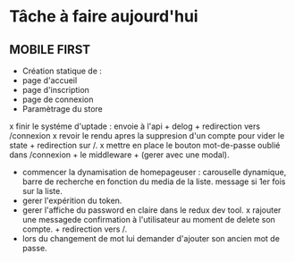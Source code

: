 # Tâche à faire aujourd'hui

## MOBILE FIRST

- Création statique de :
- page d'accueil
- page d'inscription
- page de connexion
- Paramètrage du store

x finir le systéme d'uptade : envoie à l'api + delog + redirection vers /connexion
x revoir le rendu apres la suppresion d'un compte pour vider le state + redirection sur /.
x mettre en place le bouton mot-de-passe oublié dans /connexion + le middleware + (gerer avec une modal).
- commencer la dynamisation de homepageuser : carouselle dynamique, barre de recherche en fonction du media de la liste. message si 1er fois sur la liste.
- gerer l'expérition du token.
- gerer l'affiche du password en claire dans le redux dev tool.
x rajouter une messagede confirmation à l'utilisateur au moment de delete son compte. + redirection vers /.
- lors du changement de mot lui demander d'ajouter son ancien mot de passe.
